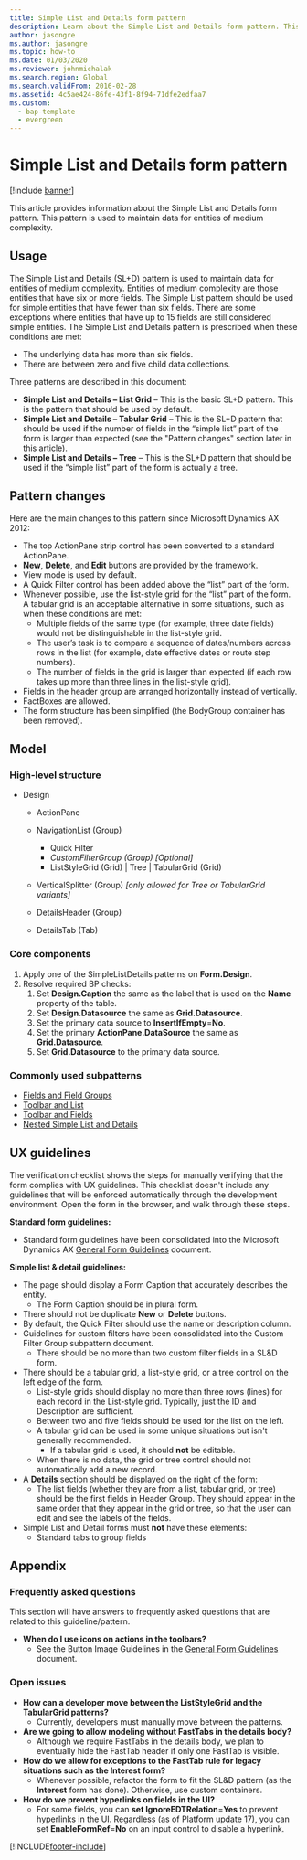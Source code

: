 ```yaml
---
title: Simple List and Details form pattern
description: Learn about the Simple List and Details form pattern. This pattern is used to maintain data for entities of medium complexity.
author: jasongre
ms.author: jasongre
ms.topic: how-to
ms.date: 01/03/2020
ms.reviewer: johnmichalak
ms.search.region: Global
ms.search.validFrom: 2016-02-28
ms.assetid: 4c5ae424-86fe-43f1-8f94-71dfe2edfaa7
ms.custom: 
  - bap-template
  - evergreen
---
```


# Simple List and Details form pattern

[!include [banner](../includes/banner.md)]

This article provides information about the Simple List and Details form pattern. This pattern is used to maintain data for entities of medium complexity.

## Usage

The Simple List and Details (SL+D) pattern is used to maintain data for entities of medium complexity. Entities of medium complexity are those entities that have six or more fields. The Simple List pattern should be used for simple entities that have fewer than six fields. There are some exceptions where entities that have up to 15 fields are still considered simple entities. The Simple List and Details pattern is prescribed when these conditions are met:

-   The underlying data has more than six fields.
-   There are between zero and five child data collections.

Three patterns are described in this document:

-   **Simple List and Details – List Grid** – This is the basic SL+D pattern. This is the pattern that should be used by default.
-   **Simple List and Details – Tabular Grid** – This is the SL+D pattern that should be used if the number of fields in the “simple list” part of the form is larger than expected (see the "Pattern changes" section later in this article).
-   **Simple List and Details – Tree** – This is the SL+D pattern that should be used if the “simple list” part of the form is actually a tree.

## Pattern changes
Here are the main changes to this pattern since Microsoft Dynamics AX 2012:

-   The top ActionPane strip control has been converted to a standard ActionPane.
-   **New**, **Delete**, and **Edit** buttons are provided by the framework.
-   View mode is used by default.
-   A Quick Filter control has been added above the “list” part of the form.
-   Whenever possible, use the list-style grid for the “list” part of the form. A tabular grid is an acceptable alternative in some situations, such as when these conditions are met:
    -   Multiple fields of the same type (for example, three date fields) would not be distinguishable in the list-style grid.
    -   The user’s task is to compare a sequence of dates/numbers across rows in the list (for example, date effective dates or route step numbers).
    -   The number of fields in the grid is larger than expected (if each row takes up more than three lines in the list-style grid).
-   Fields in the header group are arranged horizontally instead of vertically.
-   FactBoxes are allowed.
-   The form structure has been simplified (the BodyGroup container has been removed).

## Model
### High-level structure

- Design

    - ActionPane
    - NavigationList (Group)

        - Quick Filter
        - *CustomFilterGroup (Group) \[Optional\]*
        - ListStyleGrid (Grid) | Tree | TabularGrid (Grid)

    - VerticalSplitter (Group) *\[only allowed for Tree or TabularGrid variants\]*
    - DetailsHeader (Group)
    - DetailsTab (Tab)

### Core components

1.  Apply one of the SimpleListDetails patterns on **Form.Design**.
2.  Resolve required BP checks:
    1.  Set **Design.Caption** the same as the label that is used on the **Name** property of the table.
    2.  Set **Design.Datasource** the same as **Grid.Datasource**.
    3.  Set the primary data source to **InsertIfEmpty**=**No**.
    4.  Set the primary **ActionPane.DataSource** the same as **Grid.Datasource**.
    5.  Set **Grid.Datasource** to the primary data source.

### Commonly used subpatterns

-   [Fields and Field Groups](fields-field-groups-subpattern.md)
-   [Toolbar and List](toolbar-list-subpattern.md)
-   [Toolbar and Fields](toolbar-fields-subpattern.md)
-   [Nested Simple List and Details](nested-simple-list-details-subpattern.md)

## UX guidelines
The verification checklist shows the steps for manually verifying that the form complies with UX guidelines. This checklist doesn't include any guidelines that will be enforced automatically through the development environment. Open the form in the browser, and walk through these steps. 

**Standard form guidelines:**

-   Standard form guidelines have been consolidated into the Microsoft Dynamics AX [General Form Guidelines](general-form-guidelines.md) document.

**Simple list & detail guidelines:**

-   The page should display a Form Caption that accurately describes the entity.
    -   The Form Caption should be in plural form.
-   There should not be duplicate **New** or **Delete** buttons.
-   By default, the Quick Filter should use the name or description column.
-   Guidelines for custom filters have been consolidated into the Custom Filter Group subpattern document.
    -   There should be no more than two custom filter fields in a SL&D form.
-   There should be a tabular grid, a list-style grid, or a tree control on the left edge of the form.
    -   List-style grids should display no more than three rows (lines) for each record in the List-style grid. Typically, just the ID and Description are sufficient.
    -   Between two and five fields should be used for the list on the left.
    -   A tabular grid can be used in some unique situations but isn't generally recommended.
        -   If a tabular grid is used, it should **not** be editable.
    -   When there is no data, the grid or tree control should not automatically add a new record.
-   A **Details** section should be displayed on the right of the form:
    -   The list fields (whether they are from a list, tabular grid, or tree) should be the first fields in Header Group. They should appear in the same order that they appear in the grid or tree, so that the user can edit and see the labels of the fields.
-   Simple List and Detail forms must **not** have these elements:
    -   Standard tabs to group fields

## Appendix
### Frequently asked questions

This section will have answers to frequently asked questions that are related to this guideline/pattern.

-   **When do I use icons on actions in the toolbars?**
    -   See the Button Image Guidelines in the [General Form Guidelines](general-form-guidelines.md) document.

### Open issues

-   **How can a developer move between the ListStyleGrid and the TabularGrid patterns?**
    -   Currently, developers must manually move between the patterns.
-   **Are we going to allow modeling without FastTabs in the details body?**
    -   Although we require FastTabs in the details body, we plan to eventually hide the FastTab header if only one FastTab is visible.
-   **How do we allow for exceptions to the FastTab rule for legacy situations such as the Interest form?**
    -   Whenever possible, refactor the form to fit the SL&D pattern (as the **Interest** form has done). Otherwise, use custom containers.
-   **How do we prevent hyperlinks on fields in the UI?**
    -   For some fields, you can **set IgnoreEDTRelation**=**Yes** to prevent hyperlinks in the UI. Regardless (as of Platform update 17), you can set **EnableFormRef**=**No** on an input control to disable a hyperlink.


[!INCLUDE[footer-include](../../../includes/footer-banner.md)]
